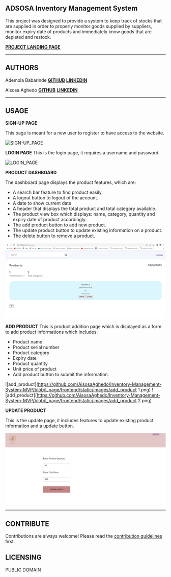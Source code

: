 ## ADSOSA Inventory Management System

This project was designed to provide a system to keep track of stocks that are supplied in order to properly monitor goods supplied by suppliers, monitor expiry date of products and immediately know goods that are  depleted and restock.


**[PROJECT LANDING PAGE](https://aisosaaghedo.github.io/Inventory-management-system-landing_page/)**
***
## AUTHORS

 Ademola Babarinde **[GITHUB](github.com/haywhiz)**
  **[LINKEDIN](https://www.linkedin.com/in/babarinde-ademola-981b45165)**
  
  Aisosa Aghedo **[GITHUB](github.com/AisosaAghedo)**
   **[LINKEDIN](https://www.linkedin.com/in/aisosa-aghedo-aa412b232)**
   ***
## USAGE
**SIGN-UP PAGE**

This page is meant for a new user to register to have access to the website.

![SIGN-UP_PAGE]()

**LOGIN PAGE**
This is the login page, it requires a username and password.

![LOGIN_PAGE]()

**PRODUCT DASHBOARD**

The dashboard page displays the product features, which are:
- A search bar feature to find product easily.
- A logout button to logout of the account.
- A date to show current date
- A header that displays the total product and total category available.
- The product view box which displays: name, category, quantity and expiry date of product accordingly.
- The add product button to add new product.
- The update product button to update existing information on a product.
- The delete button to remove a product.

![product_page](https://github.com/AisosaAghedo/Inventory-Management-System-MVP/blob/master/frontend/static/images/product%20page1.png)

**ADD PRODUCT**
This is product addition page which is displayed as a form to add product informations which includes:
- Product name
- Product serial number
- Product category
- Expiry date
- Product quantity
- Unit price of product 
- Add product button to submit the information.

![add_product](https://github.com/AisosaAghedo/Inventory-Management-System-MVP/blob/l_page/frontend/static/images/add_product 1.png)
![add_product](https://github.com/AisosaAghedo/Inventory-Management-System-MVP/blob/l_page/frontend/static/images/add_product 2.png)

**UPDATE PRODUCT**

This is the update page, it includes features to update existing product information and a update button.

![update_product](https://github.com/AisosaAghedo/Inventory-Management-System-MVP/blob/l_page/frontend/static/images/update_product.png)

***
## CONTRIBUTE

Contributions are always welcome! Please read the [contribution guidelines](https://github.com/matiassingers/awesome-readme/blob/master/contributing.md) first.

## LICENSING
PUBLIC DOMAIN




                  
                        
                       

                    
                    
